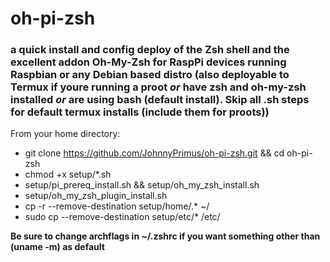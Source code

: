 # oh-pi-zsh
### a quick install and config deploy of the Zsh shell and the excellent addon Oh-My-Zsh for RaspPi devices running Raspbian or any Debian based distro (also deployable to Termux if youre running a proot _or_ have zsh and oh-my-zsh installed _or_ are using bash (default install). Skip all .sh steps for default termux installs (include them for proots))

From your home directory:
* git clone https://github.com/JohnnyPrimus/oh-pi-zsh.git && cd oh-pi-zsh
* chmod +x setup/*.sh
* setup/pi_prereq_install.sh && setup/oh_my_zsh_install.sh
* setup/oh_my_zsh_plugin_install.sh
* cp -r --remove-destination setup/home/.* ~/
* sudo cp --remove-destination setup/etc/* /etc/

**Be sure to change archflags in ~/.zshrc if you want something other than (uname -m) as default**
